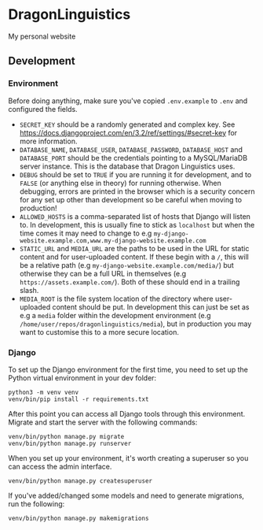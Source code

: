 # DragonLinguistics
My personal website

## Development
### Environment
Before doing anything, make sure you've copied `.env.example` to `.env` and configured the fields.

* `SECRET_KEY` should be a randomly generated and complex key. See https://docs.djangoproject.com/en/3.2/ref/settings/#secret-key for more information.
* `DATABASE_NAME`, `DATABASE_USER`, `DATABASE_PASSWORD`, `DATABASE_HOST` and `DATABASE_PORT` should be the credentials pointing to a MySQL/MariaDB server instance. This is the database that Dragon Linguistics uses.
* `DEBUG` should be set to `TRUE` if you are running it for development, and to `FALSE` (or anything else in theory) for running otherwise. When debugging, errors are printed in the browser which is a security concern for any set up other than development so be careful when moving to production!
* `ALLOWED_HOSTS` is a comma-separated list of hosts that Django will listen to. In development, this is usually fine to stick as `localhost` but when the time comes it may need to change to e.g `my-django-website.example.com,www.my-django-website.example.com`
* `STATIC_URL` and `MEDIA_URL` are the paths to be used in the URL for static content and for user-uploaded content. If these begin with a `/`, this will be a relative path (e.g `my-django-website.example.com/media/`) but otherwise they can be a full URL in themselves (e.g `https://assets.example.com/`). Both of these should end in a trailing slash.
* `MEDIA_ROOT` is the file system location of the directory where user-uploaded content should be put. In development this can just be set as e.g a `media` folder within the development environment (e.g `/home/user/repos/dragonlinguistics/media`), but in production you may want to customise this to a more secure location.

### Django
To set up the Django environment for the first time, you need to set up the Python virtual environment in your dev folder:
```
python3 -m venv venv
venv/bin/pip install -r requirements.txt
```

After this point you can access all Django tools through this environment. Migrate and start the server with the following commands:
```
venv/bin/python manage.py migrate
venv/bin/python manage.py runserver
```

When you set up your environment, it's worth creating a superuser so you can access the admin interface.
```
venv/bin/python manage.py createsuperuser
```

If you've added/changed some models and need to generate migrations, run the following:
```
venv/bin/python manage.py makemigrations
```
